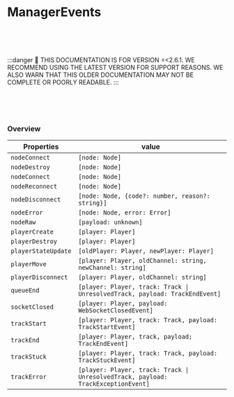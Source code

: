 # ManagerEvents

<br/><br/><br/>

:::danger
🚨 THIS DOCUMENTATION IS FOR VERSION =\<2.6.1. WE RECOMMEND USING THE LATEST VERSION FOR SUPPORT REASONS. WE ALSO WARN THAT THIS OLDER DOCUMENTATION MAY NOT BE COMPLETE OR POORLY READABLE.
:::

<br/><br/><br/>

### Overview

| Properties          | value                                                                             |
|---------------------|-----------------------------------------------------------------------------------|
| `nodeConnect`       | `[node: Node]`                                                                    |
| `nodeDestroy`       | `[node: Node]`                                                                    |
| `nodeConnect`       | `[node: Node]`                                                                    |
| `nodeReconnect`     | `[node: Node]`                                                                    |
| `nodeDisconnect`    | `[node: Node, {code?: number, reason?: string}]`                                  |
| `nodeError`         | `[node: Node, error: Error]`                                                      |
| `nodeRaw`           | `[payload: unknown]`                                                              |
| `playerCreate`      | `[player: Player]`                                                                |
| `playerDestroy`     | `[player: Player]`                                                                |
| `playerStateUpdate` | `[oldPlayer: Player, newPlayer: Player]`                                          |
| `playerMove`        | `[player: Player, oldChannel: string, newChannel: string]`                        |
| `playerDisconnect`  | `[player: Player, oldChannel: string]`                                            |
| `queueEnd`          | `[player: Player, track: Track \| UnresolvedTrack, payload: TrackEndEvent]`       |
| `socketClosed`      | `[player: Player, payload: WebSocketClosedEvent]`                                 |
| `trackStart`        | `[player: Player, track: Track, payload: TrackStartEvent]`                        |
| `trackEnd`          | `[player: Player, track, payload; TrackEndEvent]`                                 |
| `trackStuck`        | `[player: Player, track: Track, payload: TrackStuckEvent]`                        |
| `trackError`        | `[player: Player, track: Track \| UnresolvedTrack, payload: TrackExceptionEvent]` |